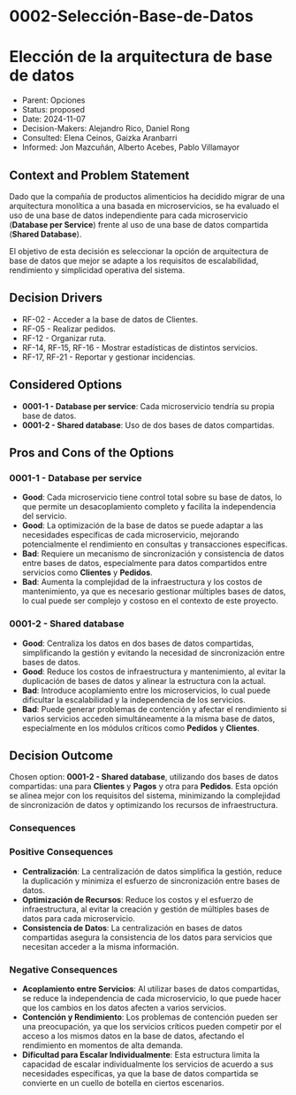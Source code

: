# 0002-Selección-Base-de-Datos

# Elección de la arquitectura de base de datos
* Parent: Opciones
* Status: proposed
* Date: 2024-11-07
* Decision-Makers: Alejandro Rico, Daniel Rong
* Consulted: Elena Ceinos, Gaizka Aranbarri
* Informed: Jon Mazcuñán, Alberto Acebes, Pablo Villamayor


## Context and Problem Statement

Dado que la compañía de productos alimenticios ha decidido migrar de una arquitectura monolítica a una basada en microservicios, se ha evaluado el uso de una base de datos independiente para cada microservicio (**Database per Service**) frente al uso de una base de datos compartida (**Shared Database**). 

El objetivo de esta decisión es seleccionar la opción de arquitectura de base de datos que mejor se adapte a los requisitos de escalabilidad, rendimiento y simplicidad operativa del sistema.

## Decision Drivers

* RF-02 - Acceder a la base de datos de Clientes.
* RF-05 - Realizar pedidos.
* RF-12 - Organizar ruta.
* RF-14, RF-15, RF-16 - Mostrar estadísticas de distintos servicios.
* RF-17, RF-21 - Reportar y gestionar incidencias.

## Considered Options

* **0001-1 - Database per service**: Cada microservicio tendría su propia base de datos.
* **0001-2 - Shared database**: Uso de dos bases de datos compartidas.
## Pros and Cons of the Options

### 0001-1 - Database per service

* **Good**: Cada microservicio tiene control total sobre su base de datos, lo que permite un desacoplamiento completo y facilita la independencia del servicio.
* **Good**: La optimización de la base de datos se puede adaptar a las necesidades específicas de cada microservicio, mejorando potencialmente el rendimiento en consultas y transacciones específicas.
* **Bad**: Requiere un mecanismo de sincronización y consistencia de datos entre bases de datos, especialmente para datos compartidos entre servicios como **Clientes** y **Pedidos**.
* **Bad**: Aumenta la complejidad de la infraestructura y los costos de mantenimiento, ya que es necesario gestionar múltiples bases de datos, lo cual puede ser complejo y costoso en el contexto de este proyecto.

### 0001-2 - Shared database

* **Good**: Centraliza los datos en dos bases de datos compartidas, simplificando la gestión y evitando la necesidad de sincronización entre bases de datos.
* **Good**: Reduce los costos de infraestructura y mantenimiento, al evitar la duplicación de bases de datos y alinear la estructura con la actual.
* **Bad**: Introduce acoplamiento entre los microservicios, lo cual puede dificultar la escalabilidad y la independencia de los servicios.
* **Bad**: Puede generar problemas de contención y afectar el rendimiento si varios servicios acceden simultáneamente a la misma base de datos, especialmente en los módulos críticos como **Pedidos** y **Clientes**.

## Decision Outcome

Chosen option: **0001-2 - Shared database**, utilizando dos bases de datos compartidas: una para **Clientes** y **Pagos** y otra para **Pedidos**. Esta opción se alinea mejor con los requisitos del sistema, minimizando la complejidad de sincronización de datos y optimizando los recursos de infraestructura.

### Consequences

### Positive Consequences

* **Centralización**: La centralización de datos simplifica la gestión, reduce la duplicación y minimiza el esfuerzo de sincronización entre bases de datos.
* **Optimización de Recursos**: Reduce los costos y el esfuerzo de infraestructura, al evitar la creación y gestión de múltiples bases de datos para cada microservicio.
* **Consistencia de Datos**: La centralización en bases de datos compartidas asegura la consistencia de los datos para servicios que necesitan acceder a la misma información.

### Negative Consequences

* **Acoplamiento entre Servicios**: Al utilizar bases de datos compartidas, se reduce la independencia de cada microservicio, lo que puede hacer que los cambios en los datos afecten a varios servicios.
* **Contención y Rendimiento**: Los problemas de contención pueden ser una preocupación, ya que los servicios críticos pueden competir por el acceso a los mismos datos en la base de datos, afectando el rendimiento en momentos de alta demanda.
* **Dificultad para Escalar Individualmente**: Esta estructura limita la capacidad de escalar individualmente los servicios de acuerdo a sus necesidades específicas, ya que la base de datos compartida se convierte en un cuello de botella en ciertos escenarios.

